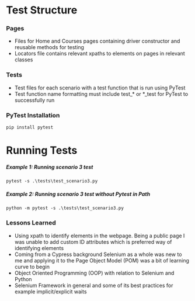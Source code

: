 # Test Structure
### Pages
- Files for Home and Courses pages containing driver constructor and reusable methods for testing
- Locators file contains relevant xpaths to elements on pages in relevant classes

### Tests
- Test files for each scenario with a test function that is run using PyTest
- Test function name formatting must include test_* or *_test for PyTest to successfully run

### PyTest Installation
```
pip install pytest
```

# Running Tests
##### Example 1: Running scenario 3 test
```
pytest -s .\tests\test_scenario3.py
```
##### Example 2: Running scenario 3 test without Pytest in Path
```
python -m pytest -s .\tests\test_scenario3.py
```

### Lessons Learned
- Using xpath to identify elements in the webpage. Being a public page I was unable to add custom ID attributes which is preferred way of identifying elements
- Coming from a Cypress background Selenium as a whole was new to me and applying it to the Page Object Model (POM) was a bit of learning curve to begin
- Object Oriented Programming (OOP) with relation to Selenium and Python
- Selenium Framework in general and some of its best practices for example implicit/explicit waits